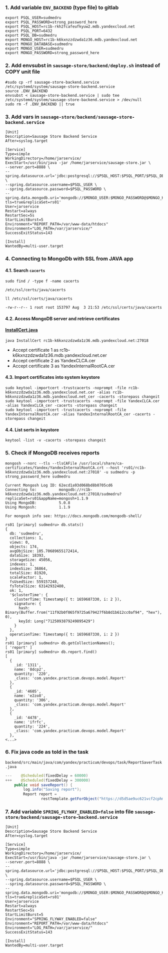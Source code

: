 ### 1. Add variable `ENV_BACKEND` (type file) to gitlab 

```shell
export PSQL_USER=sudmedru
export PSQL_PASSWORD=strong_password_here
export PSQL_HOST=rc1b-rkh2fcafeufkyuw2.mdb.yandexcloud.net
export PSQL_PORT=6432
export PSQL_DB=sudmedru
export MONGO_HOST=rc1b-k6kxnzzdzwda1z36.mdb.yandexcloud.net
export MONGO_DATABASE=sudmedru
export MONGO_USER=sudmedru
export MONGO_PASSWORD=strong_password_here
```


### 2. Add envsubst in `sausage-store/backend/deploy.sh` instead of COPY unit file

```shell
#sudo cp -rf sausage-store-backend.service /etc/systemd/system/sausage-store-backend.service
source .ENV_BACKEND
envsubst < sausage-store-backend.service | sudo tee /etc/systemd/system/sausage-store-backend.service > /dev/null
sudo rm -f .ENV_BACKEND || true
```


### 3. Add vars in `sausage-store/backend/sausage-store-backend.service`

```shell
[Unit]
Description=Sausage Store Backend Service
After=syslog.target

[Service]
Type=simple
WorkingDirectory=/home/jarservice/
ExecStart=/usr/bin/java -jar /home/jarservice/sausage-store.jar \
--server.port=8888 \
--spring.datasource.url='jdbc:postgresql://$PSQL_HOST:$PSQL_PORT/$PSQL_DB' \
--spring.datasource.username=$PSQL_USER \
--spring.datasource.password=$PSQL_PASSWORD \
--spring.data.mongodb.uri='mongodb://$MONGO_USER:$MONGO_PASSWORD@$MONGO_HOST:27018/$MONGO_DATABASE?tls=true&replicaSet=rs01'
User=jarservice
Restart=always
RestartSec=5s
StartLimitBurst=5
Environment="REPORT_PATH=/var/www-data/htdocs"
Environment="LOG_PATH=/var/jarservice/"
SuccessExitStatus=143

[Install]
WantedBy=multi-user.target
```


### 4. Connecting to MongoDb with SSL from JAVA app
#### 4.1. Search `cacerts`
`sudo find / -type f -name cacerts`  
```shell
/etc/ssl/certs/java/cacerts
```

`ll /etc/ssl/certs/java/cacerts`  
```shell
-rw-r--r-- 1 root root 153797 Aug  3 21:53 /etc/ssl/certs/java/cacerts
```

#### 4.2. Access MongoDB server and retrieve certificates
#### [InstallCert.java](https://github.com/escline/InstallCert)
`java InstallCert rc1b-k6kxnzzdzwda1z36.mdb.yandexcloud.net:27018`  
* Accept certificate 1 as rc1b-k6kxnzzdzwda1z36.mdb.yandexcloud.net.cer
* Accept certificate 2 as YandexCLCA.cer
* Accept certificate 3 as YandexInternalRootCA.cer

#### 4.3. Import certificates into system keystore
```shell
sudo keytool -importcert -trustcacerts -noprompt -file rc1b-k6kxnzzdzwda1z36.mdb.yandexcloud.net.cer -alias rc1b-k6kxnzzdzwda1z36.mdb.yandexcloud.net_cer -cacerts -storepass changeit
sudo keytool -importcert -trustcacerts -noprompt -file YandexCLCA.cer -alias YandexCLCA_cer -cacerts -storepass changeit
sudo keytool -importcert -trustcacerts -noprompt -file YandexInternalRootCA.cer -alias YandexInternalRootCA_cer -cacerts -storepass changeit
```

#### 4.4. List serts in keystore
`keytool -list -v -cacerts -storepass changeit`  


### 5. Check if MongoDB receives reports
`mongosh --norc --tls --tlsCAFile /usr/local/share/ca-certificates/Yandex/YandexInternalRootCA.crt --host 'rs01/rc1b-k6kxnzzdzwda1z36.mdb.yandexcloud.net:27018' -u sudmedru -p strong_password_here sudmedru`  

```shell
Current Mongosh Log ID: 62ecd1a93d068bd8b0705cd6
Connecting to:          mongodb://rc1b-k6kxnzzdzwda1z36.mdb.yandexcloud.net:27018/sudmedru?replicaSet=rs01&appName=mongosh+1.1.9
Using MongoDB:          5.0.8
Using Mongosh:          1.1.9

For mongosh info see: https://docs.mongodb.com/mongodb-shell/

rs01 [primary] sudmedru> db.stats()
{
  db: 'sudmedru',
  collections: 1,
  views: 0,
  objects: 174,
  avgObjSize: 105.70689655172414,
  dataSize: 18393,
  storageSize: 45056,
  indexes: 1,
  indexSize: 36864,
  totalSize: 81920,
  scaleFactor: 1,
  fsUsedSize: 559157248,
  fsTotalSize: 63142932480,
  ok: 1,
  '$clusterTime': {
    clusterTime: Timestamp({ t: 1659687330, i: 2 }),
    signature: {
      hash: Binary(Buffer.from("11f92b0f065f9725a679427f6b8d1b612cc0af94", "hex"), 0),
      keyId: Long("7125093879249895429")
    }
  },
  operationTime: Timestamp({ t: 1659687330, i: 2 })
}
rs01 [primary] sudmedru> db.getCollectionNames();
[ 'report' ]
rs01 [primary] sudmedru> db.report.find()
[
  {
    _id: '1311',
    name: '8dcp2',
    quantity: '220',
    _class: 'com.yandex.practicum.devops.model.Report'
  },
  {
    _id: '4605',
    name: 'e2zo8',
    quantity: '306',
    _class: 'com.yandex.practicum.devops.model.Report'
  },
  {
    _id: '4478',
    name: 'ifrfc',
    quantity: '224',
    _class: 'com.yandex.practicum.devops.model.Report'
  },
<...>
```


### 6. Fix java code as told in the task
`backend/src/main/java/com/yandex/practicum/devops/task/ReportSaverTask.java`  
```java
---    @Scheduled(fixedDelay = 60000)
+++    @Scheduled(fixedDelay = 300000)
    public void saveReport() {
        log.info("Saving report");
        Report report =
                restTemplate.getForObject("https://d5d5ae9uc621vcf2cphm.apigw.yandexcloud.net/report", Report.class);
```


### 7. Add variable `SPRING_FLYWAY_ENABLED=false` into file `sausage-store/backend/sausage-store-backend.service`

```shell
[Unit]
Description=Sausage Store Backend Service
After=syslog.target

[Service]
Type=simple
WorkingDirectory=/home/jarservice/
ExecStart=/usr/bin/java -jar /home/jarservice/sausage-store.jar \
--server.port=8888 \
--spring.datasource.url='jdbc:postgresql://$PSQL_HOST:$PSQL_PORT/$PSQL_DB' \
--spring.datasource.username=$PSQL_USER \
--spring.datasource.password=$PSQL_PASSWORD \
--spring.data.mongodb.uri='mongodb://$MONGO_USER:$MONGO_PASSWORD@$MONGO_HOST:27018/$MONGO_DATABASE?tls=true&replicaSet=rs01'
User=jarservice
Restart=always
RestartSec=5s
StartLimitBurst=5
Environment="SPRING_FLYWAY_ENABLED=false"
Environment="REPORT_PATH=/var/www-data/htdocs"
Environment="LOG_PATH=/var/jarservice/"
SuccessExitStatus=143

[Install]
WantedBy=multi-user.target
```

